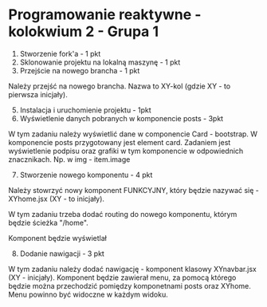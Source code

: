 # Programowanie reaktywne - kolokwium 2 - Grupa 1


1. Stworzenie fork'a  - 1 pkt
2. Sklonowanie projektu na lokalną maszynę - 1 pkt
3. Przejście na nowego brancha - 1 pkt

Należy przejść na nowego brancha. Nazwa to XY-kol (gdzie XY - to pierwsza inicjały).

5. Instalacja i uruchomienie projektu - 1pkt
6. Wyświetlenie danych pobranych w komponencie posts - 3pkt

W tym zadaniu należy wyświetlić dane w componencie Card - bootstrap. 
W komponencie posts przygotowany jest element card. Zadaniem jest wyświetlenie podpisu oraz grafiki w tym komponencie w odpowiednich znacznikach.
Np. w img - item.image

7. Stworzenie nowego komponentu - 4 pkt

Należy stowrzyć nowy komponent FUNKCYJNY, który będzie nazywać się - XYhome.jsx (XY - to inicjały).

W tym zadaniu trzeba dodać routing do nowego komponentu, którym będzie ścieżka "/home".

Komponent będzie wyświetlał

8. Dodanie nawigacji - 3 pkt

W tym zadaniu należy dodać nawigację - komponent klasowy XYnavbar.jsx (XY - inicjały).
Komponent będzie zawierał menu, za pomocą którego będzie można przechodzić pomiędzy komponetnami posts oraz XYhome.
Menu powinno być widoczne w każdym widoku.
